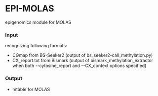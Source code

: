 # EPI-MOLAS
epigenomics module for MOLAS

### Input
recognizing following formats:
- CGmap from BS-Seeker2 (output of bs_seeker2-call_methylation.py)
- CX_report.txt from Bismark (output of bismark_methylation_extractor when both --cytosine_report and --CX_context options specified)

### Output 
- mtable for MOLAS